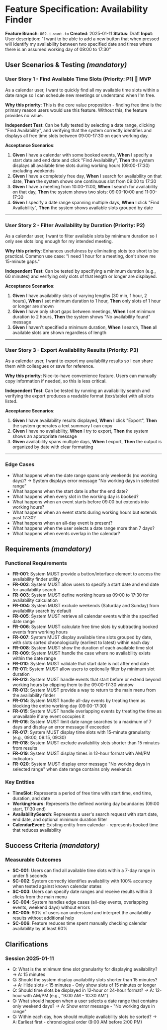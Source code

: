 # Feature Specification: Availability Finder

**Feature Branch**: `002-i-want-to`
**Created**: 2025-01-11
**Status**: Draft
**Input**: User description: "I want to be able to add a new button that when pressed will identify my availability between two specified date and times where there is an assumed working day of 09:00 to 17:30"

## User Scenarios & Testing *(mandatory)*

### User Story 1 - Find Available Time Slots (Priority: P1) 🎯 MVP

As a calendar user, I want to quickly find all my available time slots within a date range so I can schedule new meetings or understand when I'm free.

**Why this priority**: This is the core value proposition - finding free time is the primary reason users would use this feature. Without this, the feature provides no value.

**Independent Test**: Can be fully tested by selecting a date range, clicking "Find Availability", and verifying that the system correctly identifies and displays all free time slots between 09:00-17:30 on each working day.

**Acceptance Scenarios**:

1. **Given** I have a calendar with some booked events, **When** I specify a start date and end date and click "Find Availability", **Then** the system displays all available time slots during working hours (09:00-17:30) excluding weekends
2. **Given** I have a completely free day, **When** I search for availability on that date, **Then** the system shows one continuous slot from 09:00 to 17:30
3. **Given** I have a meeting from 10:00-11:00, **When** I search for availability on that day, **Then** the system shows two slots: 09:00-10:00 and 11:00-17:30
4. **Given** I specify a date range spanning multiple days, **When** I click "Find Availability", **Then** the system shows available slots grouped by date

---

### User Story 2 - Filter Availability by Duration (Priority: P2)

As a calendar user, I want to filter available slots by minimum duration so I only see slots long enough for my intended meeting.

**Why this priority**: Enhances usefulness by eliminating slots too short to be practical. Common use case: "I need 1 hour for a meeting, don't show me 15-minute gaps."

**Independent Test**: Can be tested by specifying a minimum duration (e.g., 60 minutes) and verifying only slots of that length or longer are displayed.

**Acceptance Scenarios**:

1. **Given** I have availability slots of varying lengths (30 min, 1 hour, 2 hours), **When** I set minimum duration to 1 hour, **Then** only slots of 1 hour or longer are shown
2. **Given** I have only short gaps between meetings, **When** I set minimum duration to 2 hours, **Then** the system shows "No availability found" message
3. **Given** I haven't specified a minimum duration, **When** I search, **Then** all available slots are shown regardless of length

---

### User Story 3 - Export Availability Results (Priority: P3)

As a calendar user, I want to export my availability results so I can share them with colleagues or save for reference.

**Why this priority**: Nice-to-have convenience feature. Users can manually copy information if needed, so this is less critical.

**Independent Test**: Can be tested by running an availability search and verifying the export produces a readable format (text/table) with all slots listed.

**Acceptance Scenarios**:

1. **Given** I have availability results displayed, **When** I click "Export", **Then** the system generates a text summary I can copy
2. **Given** I have no availability, **When** I try to export, **Then** the system shows an appropriate message
3. **Given** availability spans multiple days, **When** I export, **Then** the output is organized by date with clear formatting

---

### Edge Cases

- What happens when the date range spans only weekends (no working days)? → System displays error message "No working days in selected range"
- What happens when the start date is after the end date?
- What happens when every slot in the working day is booked?
- What happens when an event starts before 09:00 but extends into working hours?
- What happens when an event starts during working hours but extends past 17:30?
- What happens when an all-day event is present?
- What happens when the user selects a date range more than 7 days?
- What happens when events overlap in the calendar?

## Requirements *(mandatory)*

### Functional Requirements

- **FR-001**: System MUST provide a button/interface element to access the availability finder utility
- **FR-002**: System MUST allow users to specify a start date and end date for availability search
- **FR-003**: System MUST define working hours as 09:00 to 17:30 for availability calculation
- **FR-004**: System MUST exclude weekends (Saturday and Sunday) from availability search by default
- **FR-005**: System MUST retrieve all calendar events within the specified date range
- **FR-006**: System MUST calculate free time slots by subtracting booked events from working hours
- **FR-007**: System MUST display available time slots grouped by date, with slots sorted chronologically (earliest to latest) within each day
- **FR-008**: System MUST show the duration of each available time slot
- **FR-009**: System MUST handle the case where no availability exists within the date range
- **FR-010**: System MUST validate that start date is not after end date
- **FR-011**: System MUST allow users to optionally filter by minimum slot duration
- **FR-012**: System MUST handle events that start before or extend beyond working hours by clipping them to the 09:00-17:30 window
- **FR-013**: System MUST provide a way to return to the main menu from the availability finder
- **FR-014**: System MUST handle all-day events by treating them as blocking the entire working day (09:00-17:30)
- **FR-015**: System MUST handle overlapping events by treating the time as unavailable if any event occupies it
- **FR-016**: System MUST limit date range searches to a maximum of 7 days and display an error message if exceeded
- **FR-017**: System MUST display time slots with 15-minute granularity (e.g., 09:00, 09:15, 09:30)
- **FR-018**: System MUST exclude availability slots shorter than 15 minutes from results
- **FR-019**: System MUST display times in 12-hour format with AM/PM indicators
- **FR-020**: System MUST display error message "No working days in selected range" when date range contains only weekends

### Key Entities

- **TimeSlot**: Represents a period of free time with start time, end time, duration, and date
- **WorkingHours**: Represents the defined working day boundaries (09:00 start, 17:30 end)
- **AvailabilitySearch**: Represents a user's search request with start date, end date, and optional minimum duration filter
- **CalendarEvent**: Existing entity from calendar - represents booked time that reduces availability

## Success Criteria *(mandatory)*

### Measurable Outcomes

- **SC-001**: Users can find all available time slots within a 7-day range in under 5 seconds
- **SC-002**: System correctly identifies availability with 100% accuracy when tested against known calendar states
- **SC-003**: Users can specify date ranges and receive results within 3 clicks from the main menu
- **SC-004**: System handles edge cases (all-day events, overlapping events, weekend days) without errors
- **SC-005**: 90% of users can understand and interpret the availability results without additional help
- **SC-006**: Feature reduces time spent manually checking calendar availability by at least 60%

## Clarifications

### Session 2025-01-11

- Q: What is the minimum time slot granularity for displaying availability? → A: 15 minutes
- Q: Should the system display availability slots shorter than 15 minutes? → A: Hide slots < 15 minutes - Only show slots of 15 minutes or longer
- Q: Should time slots be displayed in 12-hour or 24-hour format? → A: 12-hour with AM/PM (e.g., "9:00 AM - 10:30 AM")
- Q: What should happen when a user selects a date range that contains only weekend days? → A: Show error message - "No working days in range"
- Q: Within each day, how should multiple availability slots be sorted? → A: Earliest first - chronological order (9:00 AM before 2:00 PM)
